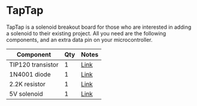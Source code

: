 # TapTap
TapTap is a solenoid breakout board for those who are interested in adding a solenoid to their existing project.  All you need are the following components, and an extra data pin on your microcontroller.

| Component              | Qty | Notes |
| ---------              | --- | ----- |
| TIP120 transistor      | 1   | [Link](https://www.mouser.com/ProductDetail/STMicroelectronics/TIP120?qs=ljbEvF4DwOPl3O93r6IAPg%3D%3D&countryCode=US&currencyCode=USD)
| 1N4001 diode           | 1   | [Link](https://www.mouser.com/ProductDetail/Comchip-Technology/1N4001T-G?qs=tw%252BuQ%2FB6PO0RYol0pdT1tQ%3D%3D&countryCode=US&currencyCode=USD)
| 2.2K resistor          | 1   | [Link](https://www.mouser.com/ProductDetail/Vishay-BC-Components/MBA02040C2201FRP00?qs=xrHRiZ6CCZBgw9ermhhPGg%3D%3D&countryCode=US&currencyCode=USD)
| 5V solenoid            | 1   | [Link](https://www.mouser.com/ProductDetail/SparkFun/ROB-11015?qs=WyAARYrbSnb40pNKVm6nzg%3D%3D&mgh=1&gclid=CjwKCAjw7eSZBhB8EiwA60kCWzuptoTvtKnuIf080uSxeGzK6HKDzFasQVXGcZVyhToXtIho5E1QCRoCD08QAvD_BwE)
